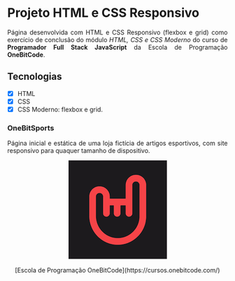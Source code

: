 # Projeto HTML e CSS Responsivo

<p align="justify">
Página desenvolvida com HTML e CSS Responsivo (flexbox e grid) como exercício de conclusão do módulo
<i>HTML, CSS e CSS Moderno</i> do curso de <b>Programador Full Stack JavaScript</b> da Escola de Programação <b>OneBitCode</b>.
</p>

## Tecnologias

- [x] HTML
- [x] CSS
- [x] CSS Moderno: flexbox e grid.

### OneBitSports

<p align="justify">
Página inicial e estática de uma loja fictícia de artigos esportivos, com site responsivo para quaquer tamanho de dispositivo.
</p>

<p align="center">
  <img src="logo-readme.png" /> 
</p>
<p align="center">
[Escola de Programação OneBitCode](https://cursos.onebitcode.com/)
</p>
